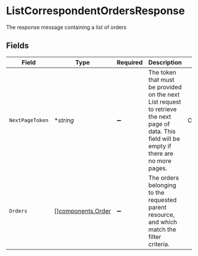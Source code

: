 # ListCorrespondentOrdersResponse

The response message containing a list of orders


## Fields

| Field                                                                                                                                            | Type                                                                                                                                             | Required                                                                                                                                         | Description                                                                                                                                      | Example                                                                                                                                          |
| ------------------------------------------------------------------------------------------------------------------------------------------------ | ------------------------------------------------------------------------------------------------------------------------------------------------ | ------------------------------------------------------------------------------------------------------------------------------------------------ | ------------------------------------------------------------------------------------------------------------------------------------------------ | ------------------------------------------------------------------------------------------------------------------------------------------------ |
| `NextPageToken`                                                                                                                                  | **string*                                                                                                                                        | :heavy_minus_sign:                                                                                                                               | The token that must be provided on the next List request to retrieve the next page of data. This field will be empty if there are no more pages. | CiAKGjBpNDd2Nmp2Zml2cXRwYjBpOXA                                                                                                                  |
| `Orders`                                                                                                                                         | [][components.Order](../../models/components/order.md)                                                                                           | :heavy_minus_sign:                                                                                                                               | The orders belonging to the requested parent resource, and which match the filter criteria.                                                      |                                                                                                                                                  |
